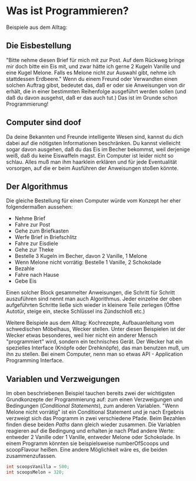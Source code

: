 # Was ist Programmieren? #

[//]: # "TODO: Bilder"

Beispiele aus dem Alltag:
## Die Eisbestellung ##
"Bitte nehme diesen Brief für mich mit zur Post. Auf dem Rückweg bringe mir doch bitte ein Eis mit, und zwar hätte ich gerne 2 Kugeln Vanille und eine Kugel Melone. Falls es Melone nicht zur Auswahl gibt, nehme ich stattdessen Erdbeere."
Wenn du einem Freund oder Verwandten einen solchen Auftrag gibst, bedeutet das, daß er oder sie Anweisungen von dir erhält, die in einer bestimmten Reihenfolge ausgeführt werden sollen (und daß du davon ausgehst, daß er das auch tut.) Das ist im Grunde schon Programmierung!
## Computer sind doof ##
Da deine Bekannten und Freunde intelligente Wesen sind, kannst du dich dabei auf die nötigsten Informationen beschränken. Du kannst vielleicht sogar davon ausgehen, daß du das Eis im Becher bekommst, weil derjenige weiß, daß du keine Eiswaffeln magst.
Ein Computer ist leider nicht so schlau. Alles muß man ihm haarklein erklären und für jede Eventualität vorsorgen, auf die er beim Ausführen der Anweisungen stoßen könnte.

## Der Algorithmus ##
Die gleiche Bestellung für einen Computer würde vom Konzept her eher folgendermaßen aussehen:

* Nehme Brief
* Fahre zur Post
* Gehe zum Briefkasten
* Werfe Brief in Briefschlitz
* Fahre zur Eisdiele
* Gehe zur Theke
* Bestelle 3 Kugeln im Becher, davon 2 Vanille, 1 Melone
* Wenn Melone nicht vorrätig: Bestelle 1 Vanille, 2 Schokolade
* Bezahle
* Fahre nach Hause
* Gebe Eis

Einen solcher Block gesammelter Anweisungen, die Schritt für Schritt auszuführen sind nennt man auch Algorithmus.
Jeder einzelne der oben aufgeführten Schritte ließe sich wieder in kleinere Teile zerlegen (Öffne Autotür, steige ein, stecke Schlüssel ins Zündschloß etc.)

Weitere Beispiele aus dem Alltag: Kochrezepte, Aufbauanleitung vom schwedischen Möbelhaus, Wecker stellen.
Unter diesen Beispielen ist der Wecker etwas besonderes, weil hier nicht ein anderer Mensch "programmiert" wird, sondern ein technisches Gerät. Der Wecker hat ein spezielles Interface (Knöpfe oder Drehknöpfe), das man benutzen muß, um ihn zu stellen. Bei einem Computer, nenn man so etwas API - Application Programming Interface.

## Variablen und Verzweigungen ##
Im oben beschriebenen Beispiel tauchen bereits zwei der wichtigsten Grundkonzepte der Programmierung auf: zum einen Verzweigungen und Bedingungen (*Conditional Statements*), zum anderen Variablen.
"Wenn Melone nicht vorrätig" ist ein Conditional Statement und je nach Ergebnis verzweigt sich das Programm in zwei verschiedene Pfade. Beim Bezahlen finden diese beiden *Paths* dann gleich wieder zusammen.
Die Variablen reagieren auf die Bedingung und erhalten je nach Pfad andere Werte: entweder 2 Vanille oder 1 Vanille, entweder Melone oder Schokolade. In einem Programm könnten sie beispielsweise numberOfScoops und scoopFlavour heißen. Eine andere Möglichkeit wäre es, die beiden zusammenzufassen. 

```cs
int scoopsVanilla = 500;
int scoopsMelon = 320;
```
<br>
<br>